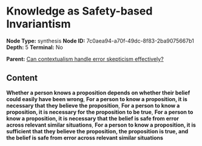 # Knowledge as Safety-based Invariantism

**Node Type:** synthesis
**Node ID:** 7c0aea94-a70f-49dc-8f83-2ba9075667b1
**Depth:** 5
**Terminal:** No

**Parent:** [Can contextualism handle error skepticism effectively?](can-contextualism-handle-error-skepticism-effectively-antithesis-2c66d5bb-6ad8-40d0-9861-770655e23483.md)

## Content

**Whether a person knows a proposition depends on whether their belief could easily have been wrong**, **For a person to know a proposition, it is necessary that they believe the proposition**, **For a person to know a proposition, it is necessary for the proposition to be true**, **For a person to know a proposition, it is necessary that the belief is safe from error across relevant similar situations**, **For a person to know a proposition, it is sufficient that they believe the proposition, the proposition is true, and the belief is safe from error across relevant similar situations**
